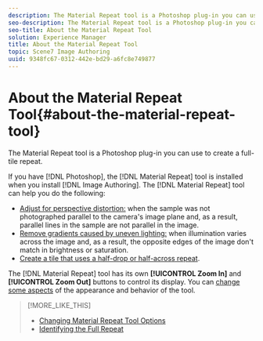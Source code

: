 ```yaml
---
description: The Material Repeat tool is a Photoshop plug-in you can use to create a full-tile repeat.
seo-description: The Material Repeat tool is a Photoshop plug-in you can use to create a full-tile repeat.
seo-title: About the Material Repeat Tool
solution: Experience Manager
title: About the Material Repeat Tool
topic: Scene7 Image Authoring
uuid: 9348fc67-0312-442e-bd29-a6fc8e749877
---
```


# About the Material Repeat Tool{#about-the-material-repeat-tool}

The Material Repeat tool is a Photoshop plug-in you can use to create a full-tile repeat.

If you have [!DNL Photoshop], the [!DNL Material Repeat] tool is installed when you install [!DNL Image Authoring]. The [!DNL Material Repeat] tool can help you do the following:

* [Adjust for perspective distortion:](../c-mrt-using-mrt/t-mrt-perspective-tab.md#task-2ca7a919dc134ecda15761ed75c9eb7c) when the sample was not photographed parallel to the camera's image plane and, as a result, parallel lines in the sample are not parallel in the image. 
* [Remove gradients caused by uneven lighting:](../c-mrt-using-mrt/t-mrt-lighting-tab.md#task-b98244d3adf24bd180a7b82d2f177359) when illumination varies across the image and, as a result, the opposite edges of the image don't match in brightness or saturation. 
* [Create a tile that uses a half-drop or half-across repeat](../c-mrt-using-mrt/t-mrt-final-repeat.md#task-0b9f8a2a321f4bd796142c8070f9bfc1).

The [!DNL Material Repeat] tool has its own **[!UICONTROL Zoom In]** and **[!UICONTROL Zoom Out]** buttons to control its display. You can [change some aspects](../c-mrt-using-mrt/t-mrt-changing-mrt-options.md#task-5902897eb7d04660822df27d2e24c0d8) of the appearance and behavior of the tool. 

>[!MORE_LIKE_THIS]
>
>* [Changing Material Repeat Tool Options](../c-mrt-using-mrt/t-mrt-changing-mrt-options.md#task-5902897eb7d04660822df27d2e24c0d8)
>* [Identifying the Full Repeat](../c-mrt-texture-image/c-mrt-full-repeat.md#concept-bb0ff94732be439db3af682ca876a1f8)
